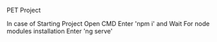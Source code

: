 PET Project

In case of Starting Project
Open CMD
Enter 'npm i' and Wait For node modules installation
Enter 'ng serve'
